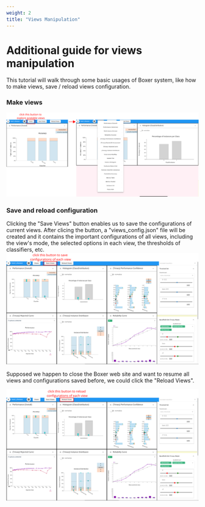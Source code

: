 ```yaml
---
weight: 2
title: "Views Manipulation"
---
```

# Additional guide for views manipulation

This tutorial will walk through some basic usages of Boxer system, like how to make views, save / reload views configuration.

### Make views
![Example image](../../../image/make_view.png)


### Save and reload configuration
Clicking the "Save Views" button enables us to save the configurations of current views. After clicing the button, a "views_config.json" file will be created and it contains the important configurations of all views, including the view's mode, the selected options in each view, the thresholds of classifiers, etc. 
![Example image](../../../image/save.png)

Supposed we happen to close the Boxer web site and want to resume all views and configurations saved before, we could click the "Reload Views".  

![Example image](../../../image/reload.png)


<!-- ### Resume configuration (for use datasets provided by the system) -->